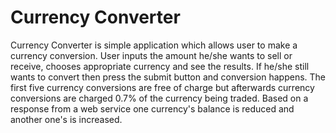 # Currency Converter

Currency Converter is simple application which allows user to make a currency conversion. User inputs the amount he/she wants to sell or receive, chooses appropriate currency and see the results. If he/she still wants to convert then press the submit button and conversion happens. The first five currency conversions are free of charge but afterwards currency conversions are charged 0.7% of the currency being traded. Based on a response from a web service one currency's balance is reduced and another one's is increased.
